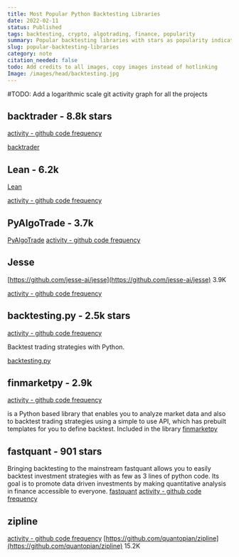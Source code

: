 ```yaml
---
title: Most Popular Python Backtesting Libraries
date: 2022-02-11
status: Published
tags: backtesting, crypto, algotrading, finance, popularity
summary: Popular backtesting libraries with stars as popularity indicators.
slug: popular-backtesting-libraries
category: note
citation_needed: false
todo: Add credits to all images, copy images instead of hotlinking 
Image: /images/head/backtesting.jpg
---
```


#TODO: Add a logarithmic scale git activity graph for all the projects

## backtrader - 8.8k stars

[activity - github code frequency](https://github.com/mementum/backtrader/graphs/code-frequency)

[backtrader](https://github.com/mementum/backtrader)

## Lean - 6.2k
[Lean](https://github.com/QuantConnect/Lean)

[activity - github code frequency](https://github.com/QuantConnect/Lean/graphs/code-frequency)

## PyAlgoTrade - 3.7k
[PyAlgoTrade](https://gbeced.github.io/pyalgotrade/)
[activity - github code frequency](https://github.com/gbeced/pyalgotrade/graphs/code-frequency)

## Jesse
[https://github.com/jesse-ai/jesse](https://github.com/jesse-ai/jesse) 3.9K

[activity - github code frequency](https://github.com/jesse-ai/jesse/graphs/code-frequency)

## backtesting.py - 2.5k stars

[activity - github code frequency](https://github.com/kernc/backtesting.py/graphs/code-frequency)

Backtest trading strategies with Python.

[backtesting.py](https://github.com/kernc/backtesting.py)

## finmarketpy - 2.9k

[activity - github code frequency](https://github.com/cuemacro/finmarketpy/graphs/code-frequency)

is a Python based library that enables you to analyze market data and also to backtest trading strategies using a simple to use API, which has prebuilt templates for you to define backtest. Included in the library
[finmarketpy](https://github.com/cuemacro/finmarketpy)

## fastquant - 901 stars
Bringing backtesting to the mainstream
fastquant allows you to easily backtest investment strategies with as few as 3 lines of python code. Its goal is to promote data driven investments by making quantitative analysis in finance accessible to everyone.
[fastquant](https://github.com/enzoampil/fastquant)
[activity - github code frequency](https://github.com/enzoampil/fastquant/graphs/code-frequency)

## zipline
[activity - github code frequency](https://github.com/quantopian/zipline/graphs/code-frequency)
[https://github.com/quantopian/zipline](https://github.com/quantopian/zipline) 15.2K